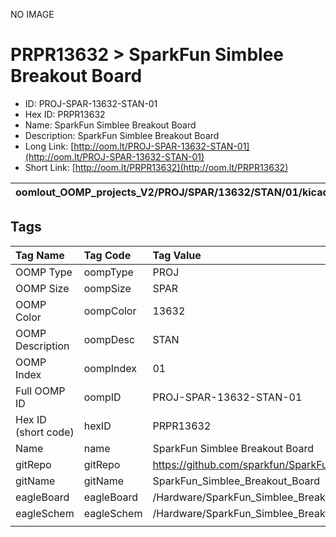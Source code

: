 


  
NO IMAGE  
# PRPR13632 > SparkFun Simblee Breakout Board

- ID: PROJ-SPAR-13632-STAN-01
- Hex ID: PRPR13632
- Name: SparkFun Simblee Breakout Board
- Description: SparkFun Simblee Breakout Board
- Long Link: [http://oom.lt/PROJ-SPAR-13632-STAN-01](http://oom.lt/PROJ-SPAR-13632-STAN-01)
- Short Link: [http://oom.lt/PRPR13632](http://oom.lt/PRPR13632)
  

|oomlout_OOMP_projects_V2/PROJ/SPAR/13632/STAN/01/kicadPcb3dFront.png|oomlout_OOMP_projects_V2/PROJ/SPAR/13632/STAN/01/kicadPcb3dBack.png|oomlout_OOMP_projects_V2/PROJ/SPAR/13632/STAN/01/kicadPcb3d.png||
| :---: | :---: | :---: | :---: |

## Tags
  

|Tag Name|Tag Code|Tag Value|
| :--- | :--- | :--- |
|OOMP Type|oompType|PROJ|
|OOMP Size|oompSize|SPAR|
|OOMP Color|oompColor|13632|
|OOMP Description|oompDesc|STAN|
|OOMP Index|oompIndex|01|
|Full OOMP ID|oompID|PROJ-SPAR-13632-STAN-01|
|Hex ID (short code)|hexID|PRPR13632|
|Name|name|SparkFun Simblee Breakout Board|
|gitRepo|gitRepo|https://github.com/sparkfun/SparkFun_Simblee_Breakout_Board|
|gitName|gitName|SparkFun_Simblee_Breakout_Board|
|eagleBoard|eagleBoard|/Hardware/SparkFun_Simblee_Breakout.brd|
|eagleSchem|eagleSchem|/Hardware/SparkFun_Simblee_Breakout.sch|
||||
